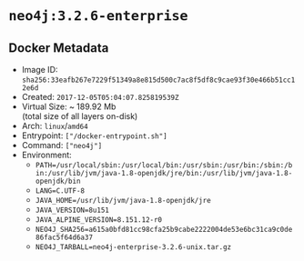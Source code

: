 # `neo4j:3.2.6-enterprise`

## Docker Metadata

- Image ID: `sha256:33eafb267e7229f51349a8e815d500c7ac8f5df8c9cae93f30e466b51cc12e6d`
- Created: `2017-12-05T05:04:07.825819539Z`
- Virtual Size: ~ 189.92 Mb  
  (total size of all layers on-disk)
- Arch: `linux`/`amd64`
- Entrypoint: `["/docker-entrypoint.sh"]`
- Command: `["neo4j"]`
- Environment:
  - `PATH=/usr/local/sbin:/usr/local/bin:/usr/sbin:/usr/bin:/sbin:/bin:/usr/lib/jvm/java-1.8-openjdk/jre/bin:/usr/lib/jvm/java-1.8-openjdk/bin`
  - `LANG=C.UTF-8`
  - `JAVA_HOME=/usr/lib/jvm/java-1.8-openjdk/jre`
  - `JAVA_VERSION=8u151`
  - `JAVA_ALPINE_VERSION=8.151.12-r0`
  - `NEO4J_SHA256=a615a0bfd81cc98cfa25b9cabe2222004de53e6bc31ca9c0de86fac5f64d6a37`
  - `NEO4J_TARBALL=neo4j-enterprise-3.2.6-unix.tar.gz`

